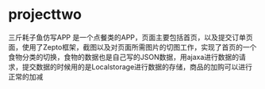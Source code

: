 # projecttwo
三斤耗子鱼仿写APP
是一个点餐类的APP，页面主要包括首页，以及提交订单页面，使用了Zepto框架，截图以及对页面所需图片的切图工作，实现了首页的一个食物分类的切换，食物的数据也是自己写的JSON数据，用ajaxa进行数据的请求，提交数据的时候用的是Localstorage进行数据的存储，商品的加购可以进行正常的加减
